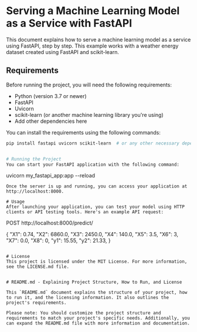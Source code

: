 # Serving a Machine Learning Model as a Service with FastAPI

This document explains how to serve a machine learning model as a service using FastAPI, step by step. This example works with a weather energy dataset created using FastAPI and scikit-learn.

## Requirements

Before running the project, you will need the following requirements:

- Python (version 3.7 or newer)
- FastAPI
- Uvicorn
- scikit-learn (or another machine learning library you're using)
- Add other dependencies here

You can install the requirements using the following commands:

```bash
pip install fastapi uvicorn scikit-learn  # or any other necessary dependencies


# Running the Project
You can start your FastAPI application with the following command:


```
uvicorn my_fastapi_app:app --reload
```
Once the server is up and running, you can access your application at http://localhost:8000.

# Usage
After launching your application, you can test your model using HTTP clients or API testing tools. Here's an example API request:

```
POST http://localhost:8000/predict/

{
    "X1": 0.74,
    "X2": 6860.0,
    "X3": 2450.0,
    "X4": 140.0,
    "X5": 3.5,
    "X6": 3,
    "X7": 0.0,
    "X8": 0,
    "y1": 15.55,
    "y2": 21.33,
}
```

# License
This project is licensed under the MIT License. For more information, see the LICENSE.md file.


# README.md - Explaining Project Structure, How to Run, and License

This `README.md` document explains the structure of your project, how to run it, and the licensing information. It also outlines the project's requirements.

Please note: You should customize the project structure and requirements to match your project's specific needs. Additionally, you can expand the README.md file with more information and documentation.


